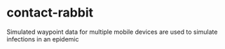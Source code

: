 # contact-rabbit
Simulated waypoint data for multiple mobile devices are used to simulate infections in an epidemic
